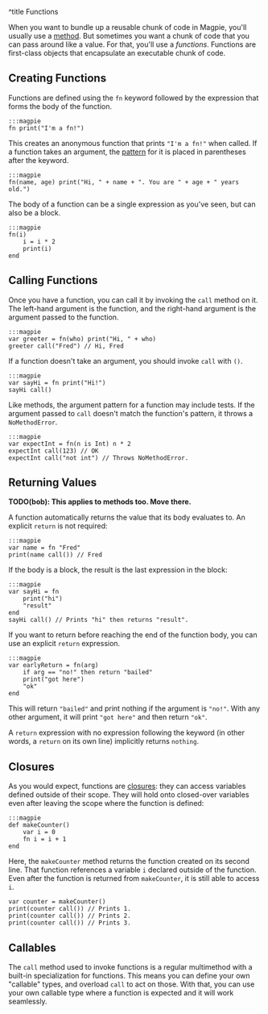 ^title Functions

When you want to bundle up a reusable chunk of code in Magpie, you'll usually use a [method](multimethods.html). But sometimes you want a chunk of code that you can pass around like a value. For that, you'll use a *functions*. Functions are first-class objects that encapsulate an executable chunk of code.

## Creating Functions

Functions are defined using the `fn` keyword followed by the expression that forms the body of the function.

    :::magpie
    fn print("I'm a fn!")

This creates an anonymous function that prints `"I'm a fn!"` when called. If a function takes an argument, the [pattern](patterns.html) for it is placed in parentheses after the keyword.

    :::magpie
    fn(name, age) print("Hi, " + name + ". You are " + age + " years old.")

The body of a function can be a single expression as you've seen, but can also be a block.

    :::magpie
    fn(i)
        i = i * 2
        print(i)
    end

## Calling Functions

Once you have a function, you can call it by invoking the `call` method on it. The left-hand argument is the function, and the right-hand argument is the argument passed to the function.

    :::magpie
    var greeter = fn(who) print("Hi, " + who)
    greeter call("Fred") // Hi, Fred

If a function doesn't take an argument, you should invoke `call` with `()`.

    :::magpie
    var sayHi = fn print("Hi!")
    sayHi call()

Like methods, the argument pattern for a function may include tests. If the argument passed to `call` doesn't match the function's pattern, it throws a `NoMethodError`.

    :::magpie
    var expectInt = fn(n is Int) n * 2
    expectInt call(123) // OK
    expectInt call("not int") // Throws NoMethodError.

## Returning Values

**TODO(bob): This applies to methods too. Move there.**

A function automatically returns the value that its body evaluates to. An explicit `return` is not required:

    :::magpie
    var name = fn "Fred"
    print(name call()) // Fred

If the body is a block, the result is the last expression in the block:

    :::magpie
    var sayHi = fn
        print("hi")
        "result"
    end
    sayHi call() // Prints "hi" then returns "result".

If you want to return before reaching the end of the function body, you can use an explicit `return` expression.

    :::magpie
    var earlyReturn = fn(arg)
        if arg == "no!" then return "bailed"
        print("got here")
        "ok"
    end

This will return `"bailed"` and print nothing if the argument is `"no!"`. With any other argument, it will print `"got here"` and then return `"ok"`.

A `return` expression with no expression following the keyword (in other words, a `return` on its own line) implicitly returns `nothing`.

## Closures

As you would expect, functions are
[closures](http://en.wikipedia.org/wiki/Closure_%28computer_science%29): they
can access variables defined outside of their scope. They will hold onto closed-over variables even after leaving the scope where the function is defined:

    :::magpie
    def makeCounter()
        var i = 0
        fn i = i + 1
    end

Here, the `makeCounter` method returns the function created on its second line. That function references a variable `i` declared outside of the function. Even after the function is returned from `makeCounter`, it is still able to access `i`.

    var counter = makeCounter()
    print(counter call()) // Prints 1.
    print(counter call()) // Prints 2.
    print(counter call()) // Prints 3.

## Callables

The `call` method used to invoke functions is a regular multimethod with a built-in specialization for functions. This means you can define your own "callable" types, and overload `call` to act on those. With that, you can use your own callable type where a function is expected and it will work seamlessly.
